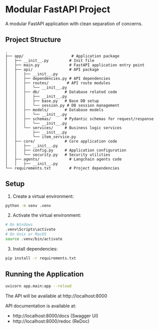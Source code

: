 # Modular FastAPI Project

A modular FastAPI application with clean separation of concerns.

## Project Structure

```
.
├── app/                     # Application package
│   ├── __init__.py         # Init file
│   ├── main.py             # FastAPI application entry point
│   ├── api/                # API package
│   │   ├── __init__.py     
│   │   ├── dependencies.py # API dependencies
│   │   ├── routes/        # API route modules
│   │   │   └── __init__.py
│   │   ├── db/           # Database related code
│   │   │   ├── __init__.py
│   │   │   ├── base.py   # Base DB setup
│   │   │   └── session.py # DB session management
│   │   ├── models/       # Database models
│   │   │   └── __init__.py
│   │   ├── schemas/      # Pydantic schemas for request/response
│   │   │   └── __init__.py
│   │   └── services/     # Business logic services
│   │       ├── __init__.py
│   │       └── item_service.py
│   ├── core/             # Core application code
│   │   ├── __init__.py
│   │   ├── config.py     # Application configuration
│   │   └── security.py   # Security utilities
│   ├── agents/             # Langchain agents code
│   │   ├── __init__.py
└── requirements.txt        # Project dependencies
```

## Setup

1. Create a virtual environment:
```bash
python -m venv .venv
```

2. Activate the virtual environment:
```bash
# On Windows
.venv\Scripts\activate
# On Unix or MacOS
source .venv/bin/activate
```

3. Install dependencies:
```bash
pip install -r requirements.txt
```

## Running the Application

```bash
uvicorn app.main:app --reload
```

The API will be available at http://localhost:8000

API documentation is available at:
- http://localhost:8000/docs (Swagger UI)
- http://localhost:8000/redoc (ReDoc)
